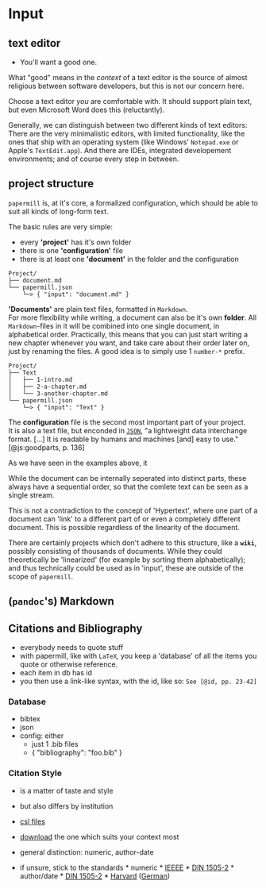 # Input

## text editor

- You'll want a good one.

What "good" means in the *context* of a text editor is the source of 
almost religious between software developers, but this is not our concern here.

Choose a text editor *you* are comfortable with.
It should support plain text, but even Microsoft Word does this (reluctantly).

Generally, we can distinguish between two different kinds of text editors: 
There are the very minimalistic editors, with limited functionality, like the ones that ship 
with an operating system (like Windows' `Notepad.exe` or Apple's `TextEdit.app`).
And there are IDEs, integrated developement environments; and of course every step in between.


## project structure

`papermill` is, at it's core, a formalized configuration, which should be able to suit all kinds of long-form text.

The basic rules are very simple:

* every **'project'** has it's own folder
* there is one **'configuration'** file
* there is at least one **'document'** in the folder and the configuration

```
Project/
├── document.md
└── papermill.json
    └─> { "input": "document.md" }
```

**'Documents'** are plain text files, formatted in `Markdown`. \
For more flexibility while writing, a document can also be it's own **folder**. 
All `Markdown`-files in it will be combined
into one single document, in alphabetical order.
Practically, this means that you can just start writing a new chapter whenever you want, and take care about their order later on, just by renaming the files. A good idea is to simply use 1 `number-*` prefix.

```
Project/
├── Text
│   ├── 1-intro.md
│   ├── 2-a-chapter.md
│   └── 3-another-chapter.md
└── papermill.json
    └─> { "input": "Text" }
```

The **configuration** file is the second most important part of your project. \
It is also a text file, but enconded in [`JSON`](http://www.JSON.org/), 
"a lightweight data interchange format. […] It is readable by humans and machines [and] easy to use."[@js:goodparts, p. 136]

As we have seen in the examples above, it 

While the document can be internally seperated into distinct parts, these always have a sequential order, so that the comlete text can be seen as a single stream.

This is not a contradiction to the concept of 'Hypertext', where one part of a document can 'link' to a different part of or even a completely different document. 
This is possible regardless of the linearity of the document.

There are certainly projects which don't adhere to this structure, like a **`wiki`**, possibly consisting of thousands of documents. 
While they could theoretically be 'linearized' (for example by sorting them alphabetically); 
and thus technically could be used as in 'input', these are outside of the scope of `papermill`.

## (**`pandoc`**'s) Markdown


## Citations and Bibliography

- everybody needs to quote stuff
- with papermill, like with `LaTeX`, you keep a 'database' of all the items you quote or otherwise reference.
- each item in db has id
- you then use a link-like syntax, with the id, like so: `See [@id, pp. 23-42]`


### Database

- bibtex
- json
- config: either
    - just 1 .bib files
    - { "bibliography": "foo.bib" }


### Citation Style

- is a matter of taste and style
- but also differs by institution

- [csl files](http://citationstyles.org)
- [download](http://zotero.org/styles) the one which suits your context most
- general distinction: numeric, author-date
- if unsure, stick to the standards
      * numeric
        * [IEEEE](http://zotero.org/styles/ieee-with-url)
        * [DIN 1505-2](http://zotero.org/styles/din-1505-2-numeric)
      * author/date
        * [DIN 1505-2](http://zotero.org/styles/din-1505-2)
        * [Harvard](http://zotero.org/styles/harvard1) ([German](http://zotero.org/styles/harvard7de))
